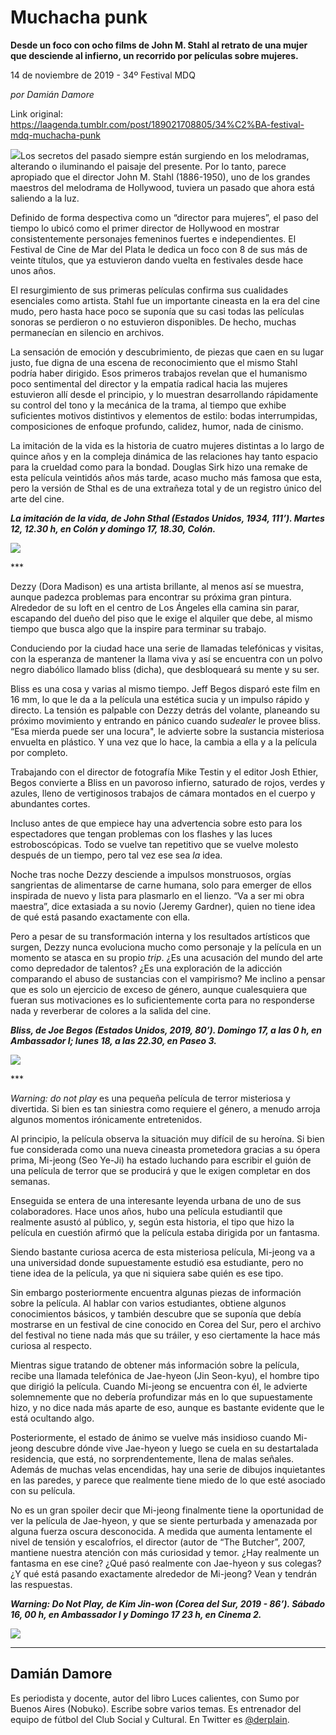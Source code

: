 # Muchacha punk

**Desde un foco con ocho films de John M. Stahl al retrato de una mujer que desciende al infierno, un recorrido por películas sobre mujeres.**

14 de noviembre de 2019 - 34º Festival MDQ

_por Damián Damore_

Link original: https://laagenda.tumblr.com/post/189021708805/34%C2%BA-festival-mdq-muchacha-punk

![](https://64.media.tumblr.com/1063d6cf15c43768d32266720b059a15/1b293e0bea502144-36/s500x750/a4800dde66c1b73918572438170d73affb4ac1fc.png)Los
secretos del pasado siempre están surgiendo en los melodramas,
alterando o iluminando el paisaje del presente. Por lo tanto, parece
apropiado que el director John M. Stahl
(1886-1950),
uno de los grandes maestros del melodrama de Hollywood, tuviera un
pasado que ahora está saliendo a la luz.

Definido
de forma despectiva como un “director para mujeres”, el paso del
tiempo lo ubicó como el primer director de Hollywood en mostrar
consistentemente personajes femeninos fuertes e independientes. El
Festival de Cine de Mar del Plata le dedica un foco con 8 de sus más de veinte títulos, que
ya estuvieron dando vuelta en festivales desde hace unos años.  

El
resurgimiento de sus primeras películas confirma sus cualidades
esenciales como artista. Stahl fue un importante cineasta en la era
del cine mudo, pero hasta hace poco se suponía que su casi todas las
películas sonoras se perdieron o no estuvieron disponibles. De
hecho, muchas permanecían en silencio en archivos.

La
sensación de emoción y descubrimiento, de piezas que caen en su
lugar justo, fue digna de una escena de reconocimiento que el mismo
Stahl podría haber dirigido. Esos primeros trabajos revelan
que
el humanismo poco sentimental del director y la empatía radical
hacia las mujeres estuvieron allí desde el principio, y lo muestran
desarrollando rápidamente su control del tono y la mecánica de la
trama, al tiempo que exhibe suficientes motivos distintivos y
elementos de estilo: bodas interrumpidas,
composiciones
de enfoque profundo, calidez, humor, nada de cinismo.


La imitación de la vida es la
historia de cuatro mujeres distintas a lo largo de quince años y en
la compleja dinámica de las relaciones hay tanto espacio para la
crueldad como para la bondad. Douglas Sirk hizo una remake de esta
película veintidós años más tarde, acaso mucho más famosa que
esta, pero la versión de Sthal es de una extrañeza total y de un
registro único del arte del cine.

***La imitación de la vida,
de John Sthal (Estados Unidos, 1934, 111’). Martes 12, 12.30 h, en
Colón y domingo 17, 18.30, Colón.***

![](https://64.media.tumblr.com/0a7d9e2e25e0dc1373a321a99cecfd20/1b293e0bea502144-38/s500x750/a7eee6f7c1f6008ef4468337488174b2aef86501.jpg)

\*\*\*

Dezzy
(Dora Madison) es una artista brillante, al menos así se muestra,
aunque padezca problemas para encontrar su próxima gran pintura.
Alrededor de su loft en el centro de Los Ángeles ella camina sin
parar, escapando del dueño del piso que le exige el alquiler que
debe, al mismo tiempo que busca algo que la inspire para terminar su
trabajo.  


Conduciendo
por la ciudad hace una serie de llamadas telefónicas y visitas, con
la esperanza de mantener la llama viva y así se encuentra con un
polvo negro diabólico llamado bliss (dicha), que desbloqueará su
mente y su ser.


Bliss
es una cosa y varias al mismo tiempo. Jeff Begos disparó este film
en 16 mm, lo que le da a la película una estética sucia y un
impulso rápido y directo. La tensión es palpable con Dezzy detrás
del volante, planeando su próximo movimiento y entrando en pánico
cuando su*dealer* le
provee bliss. “Esa mierda puede ser una locura", le advierte
sobre la sustancia misteriosa envuelta en plástico. Y una vez que lo
hace, la cambia a ella y a la película por completo. 



Trabajando
con el director de fotografía Mike Testin y el editor Josh Ethier,
Begos convierte a Bliss en un pavoroso infierno, saturado de rojos,
verdes y azules, lleno de vertiginosos trabajos de cámara montados
en el cuerpo y abundantes cortes. 



Incluso
antes de que empiece hay una advertencia sobre esto para los
espectadores que tengan problemas con los flashes y las luces
estroboscópicas. Todo se vuelve tan repetitivo que se vuelve molesto
después de un tiempo, pero tal vez ese sea *la* idea.


Noche tras
noche Dezzy desciende a impulsos monstruosos, orgías sangrientas de
alimentarse de carne humana, solo para emerger de ellos inspirada de
nuevo y lista para plasmarlo en el lienzo. “Va a ser mi obra
maestra”, dice extasiada a su novio (Jeremy Gardner), quien no
tiene idea de qué está pasando exactamente con ella.


Pero a
pesar de su transformación interna y los resultados artísticos que
surgen, Dezzy nunca evoluciona mucho como personaje y la película en
un momento se atasca en su propio *trip*.
¿Es una acusación del mundo del arte como depredador de talentos?
¿Es una exploración de la adicción comparando el abuso de
sustancias con el vampirismo? Me inclino a pensar que es solo un
ejercicio de exceso de género, aunque cualesquiera que fueran sus
motivaciones es lo suficientemente corta para no responderse nada y
reverberar de colores a la salida del cine.

***Bliss,
de Joe Begos (Estados Unidos, 2019, 80’). Domingo 17, a las 0 h, en
Ambassador I; lunes 18, a las 22.30, en Paseo 3.***

![](https://64.media.tumblr.com/1063d6cf15c43768d32266720b059a15/1b293e0bea502144-36/s500x750/a4800dde66c1b73918572438170d73affb4ac1fc.png)

\*\*\*

*Warning:
do not play* es una pequeña
película de terror misteriosa y divertida. Si bien es tan siniestra
como requiere el género, a menudo arroja algunos momentos
irónicamente entretenidos.

Al
principio, la película observa la situación muy difícil de su
heroína. Si bien fue considerada como una nueva cineasta prometedora
gracias a su ópera prima, Mi-jeong (Seo Ye-Ji) ha estado luchando
para escribir el guión de una película de terror que se producirá
y que le exigen completar en dos semanas.

Enseguida
se entera de una interesante leyenda urbana de uno de sus
colaboradores. Hace unos años, hubo una película estudiantil que
realmente asustó al público, y, según esta historia, el tipo que
hizo la película en cuestión afirmó que la película estaba
dirigida por un fantasma.

Siendo
bastante curiosa acerca de esta misteriosa película, Mi-jeong va a
una universidad donde supuestamente estudió esa estudiante, pero no
tiene idea de la película, ya que ni siquiera sabe quién es ese
tipo.

Sin
embargo posteriormente encuentra algunas piezas de información sobre
la película. Al hablar con varios estudiantes, obtiene algunos
conocimientos básicos, y también descubre que se suponía que debía
mostrarse en un festival de cine conocido en Corea del Sur, pero el
archivo del festival no tiene nada más que su tráiler, y eso
ciertamente la hace más curiosa al respecto.

Mientras
sigue tratando de obtener más información sobre la película,
recibe una llamada telefónica de Jae-hyeon (Jin Seon-kyu), el hombre
tipo que dirigió la película. Cuando Mi-jeong se encuentra con él,
le advierte solemnemente que no debería profundizar más en lo que
supuestamente hizo, y no dice nada más aparte de eso, aunque es
bastante evidente que le está ocultando algo.

Posteriormente,
el estado de ánimo se vuelve más insidioso cuando Mi-jeong descubre
dónde vive Jae-hyeon y luego se cuela en su destartalada residencia,
que está, no sorprendentemente, llena de malas señales. Además de
muchas velas encendidas, hay una serie de dibujos inquietantes en las
paredes, y parece que realmente tiene miedo de lo que esté asociado
con su película.  

No
es un gran spoiler decir que Mi-jeong finalmente tiene la oportunidad
de ver la película de Jae-hyeon, y que se siente perturbada y
amenazada por alguna fuerza oscura desconocida. A medida que aumenta
lentamente el nivel de tensión y escalofríos, el director (autor de
“The Butcher”, 2007, mantiene nuestra atención con más
curiosidad y temor. ¿Hay realmente un fantasma en ese cine? ¿Qué
pasó realmente con Jae-hyeon y sus colegas? ¿Y qué está pasando
exactamente alrededor de Mi-jeong? Vean y tendrán las respuestas.

***Warning: Do Not Play,
de Kim Jin-won
(Corea del Sur,  2019 - 86’). Sábado
16,
00
h, en Ambassador I y Domingo
17
23
h, en Cinema 2.***

![](https://64.media.tumblr.com/792523b9825f17f161a24965ac7466ab/1b293e0bea502144-d8/s500x750/b8dc626a29bdd2488d609cdc64b9dc42768ece8c.jpg)

---

Damián Damore
-------------

Es periodista y docente, autor del libro Luces calientes, con Sumo por Buenos Aires (Nobuko). Escribe sobre varios temas. Es entrenador del equipo de fútbol del Club Social y Cultural. En Twitter es [@derplain](https://twitter.com/derplain). 


